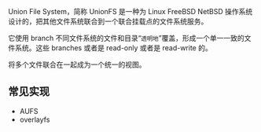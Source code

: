 Union File System，简称 UnionFS 是一种为 Linux FreeBSD NetBSD 操作系统设计的，把其他文件系统联合到一个联合挂载点的文件系统服务。

它使用 branch 不同文件系统的文件和目录“`透明地`”覆盖，形成一个单一一致的文件系统。这些 branches 或者是 read-only 或者是 read-write 的。

将多个文件联合在一起成为一个统一的视图。

## 常见实现

- AUFS
- overlayfs